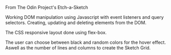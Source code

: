 From The Odin Project's Etch-a-Sketch

Working DOM manipulation using Javascript with event listeners and query selectors. Creating, updating and deleting elements from the DOM.

The CSS responsive layout done using flex-box.

The user can choose between black and random colors for the hover effect.
Aswell as the number of lines and columns to create the Sketch Grid.
